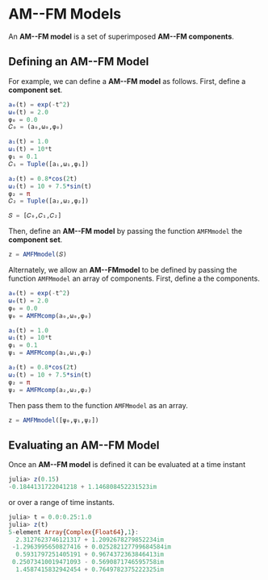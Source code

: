 # AM--FM Models

An **AM--FM model** is a set of superimposed **AM--FM components**.

## Defining an AM--FM Model

For example, we can define a **AM--FM model** as follows. First, define a **component set**.
```julia codeSnippet
a₀(t) = exp(-t^2)
ω₀(t) = 2.0
φ₀ = 0.0
𝐶₀ = (a₀,ω₀,φ₀)

a₁(t) = 1.0
ω₁(t) = 10*t
φ₁ = 0.1
𝐶₁ = Tuple([a₁,ω₁,φ₁])

a₂(t) = 0.8*cos(2t)
ω₂(t) = 10 + 7.5*sin(t)
φ₂ = π
𝐶₂ = Tuple([a₂,ω₂,φ₂])

𝑆 = [𝐶₀,𝐶₁,𝐶₂]
```
Then, define an **AM--FM model** by passing the function `AMFMmodel` the **component set**.
```julia codeSnippet
z = AMFMmodel(𝑆)
```

Alternately, we allow an **AM--FMmodel**  to be defined by passing the function `AMFMmodel` an array of components. First, define a the components.
```julia codeSnippet
a₀(t) = exp(-t^2)
ω₀(t) = 2.0
φ₀ = 0.0
ψ₀ = AMFMcomp(a₀,ω₀,φ₀)

a₁(t) = 1.0
ω₁(t) = 10*t
φ₁ = 0.1
ψ₁ = AMFMcomp(a₁,ω₁,φ₁)

a₂(t) = 0.8*cos(2t)
ω₂(t) = 10 + 7.5*sin(t)
φ₂ = π
ψ₂ = AMFMcomp(a₂,ω₂,φ₂)
```
Then pass them to the function `AMFMmodel` as an array.
```julia codeSnippet
z = AMFMmodel([ψ₀,ψ₁,ψ₂])
```


## Evaluating an AM--FM Model

Once an  **AM--FM model** is defined it can be evaluated at a time instant
```julia codeSnippet
julia> z(0.15)
-0.1844131722041218 + 1.146808452231523im
```
or over a range of time instants.
```julia codeSnippet
julia> t = 0.0:0.25:1.0
julia> z(t)
5-element Array{Complex{Float64},1}:
  2.3127623746121317 + 1.2092678279852234im
 -1.2963995650827416 + 0.025282127799684584im
  0.5931797251405191 + 0.9674372363846413im
 0.25073410019471093 - 0.5690871746595758im
  1.4587415832942454 + 0.7649782375222325im
 ```
